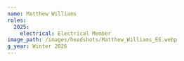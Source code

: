 ```yaml
---
name: Matthew Williams
roles:
  2025:
    electrical: Electrical Member
image_path: /images/headshots/Matthew_Williams_EE.webp
g_year: Winter 2026
---
```

